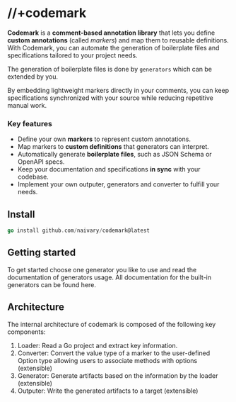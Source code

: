 # //+codemark

**Codemark** is a **comment-based annotation library** that lets you define
**custom annotations** (called _markers_) and map them to reusable definitions.
With Codemark, you can automate the generation of boilerplate files and
specifications tailored to your project needs.

The generation of boilerplate files is done by `generators` which can be
extended by you.

By embedding lightweight markers directly in your comments, you can keep
specifications synchronized with your source while reducing repetitive manual
work.

### Key features

- Define your own **markers** to represent custom annotations.
- Map markers to **custom definitions** that generators can interpret.
- Automatically generate **boilerplate files**, such as JSON Schema or OpenAPI
  specs.
- Keep your documentation and specifications **in sync** with your codebase.
- Implement your own outputer, generators and converter to fulfill your needs.

## Install

```go
go install github.com/naivary/codemark@latest
```

## Getting started

To get started choose one generator you like to use and read the documentation
of generators usage. All documentation for the built-in generators can be found
here.

## Architecture

The internal architecture of codemark is composed of the following key
components:

1. Loader: Read a Go project and extract key information.
2. Converter: Convert the value type of a marker to the user-defined Option type
   allowing users to associate methods with options (extensible)
3. Generator: Generate artifacts based on the information by the loader
   (extensible)
4. Outputer: Write the generated artifacts to a target (extensible)

